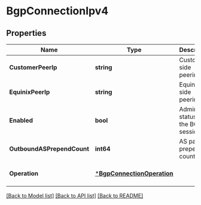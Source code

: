 # BgpConnectionIpv4

## Properties
Name | Type | Description | Notes
------------ | ------------- | ------------- | -------------
**CustomerPeerIp** | **string** | Customer side peering ip | [default to null]
**EquinixPeerIp** | **string** | Equinix side peering ip | [optional] [default to null]
**Enabled** | **bool** | Admin status for the BGP session | [default to null]
**OutboundASPrependCount** | **int64** | AS path prepend count | [optional] [default to null]
**Operation** | [***BgpConnectionOperation**](BGPConnectionOperation.md) |  | [optional] [default to null]

[[Back to Model list]](../README.md#documentation-for-models) [[Back to API list]](../README.md#documentation-for-api-endpoints) [[Back to README]](../README.md)

